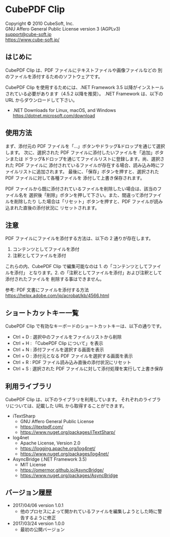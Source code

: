 CubePDF Clip
====

Copyright © 2010 CubeSoft, Inc.  
GNU Affero General Public License version 3 (AGPLv3)  
support@cube-soft.jp  
https://www.cube-soft.jp/

## はじめに

CubePDF Clip は、PDF ファイルにテキストファイルや画像ファイルなどの
別のファイルを添付するためのソフトウェアです。

CubePDF Clip を使用するためには、.NET Framework 3.5 以降がインストールされている必要があります（4.5.2 以降を推奨）。
.NET Framework は、以下の URL からダウンロードして下さい。

* .NET Downloads for Linux, macOS, and Windows  
  https://dotnet.microsoft.com/download

## 使用方法

まず、添付元の PDF ファイルを「...」ボタンやドラッグ&ドロップを通じて選択します。
次に、選択された PDF ファイルに添付したいファイルを「追加」ボタンまたは
ドラッグ&ドロップを通じてファイルリストに登録します。尚、選択された PDF ファイルに
添付されているファイルが存在する場合、読み込み時にファイルリストに追加されます。
最後に、「保存」ボタンを押すと、選択された PDF ファイルに対して各種ファイルを
添付して上書き保存されます。

PDF ファイルから既に添付されているファイルを削除したい場合は、該当のファイル名を
選択後「削除」ボタンを押して下さい。また、間違って添付ファイルを削除したり
した場合は「リセット」ボタンを押すと、PDF ファイルが読み込まれた直後の添付状況に
リセットされます。

## 注意

PDF ファイルにファイルを添付する方法は、以下の 2 通りが存在します。

1. コンテンツとしてファイルを添付
2. 注釈としてファイルを添付

これらの内、CubePDF Clip で編集可能なのは 1. の「コンテンツとしてファイルを添付」
となります。2. の「注釈としてファイルを添付」および注釈として添付されたファイルを
削除する事はできません。

参考: PDF 文書にファイルを添付する方法  
https://helpx.adobe.com/jp/acrobat/kb/4566.html

## ショートカットキー一覧

CubePDF Clip で有効なキーボードのショートカットキーは、以下の通りです。

* Ctrl + D : 選択中のファイルをファイルリストから削除
* Ctrl + H : 「CubePDF Clip について」を表示
* Ctrl + N : 添付ファイルを選択する画面を表示
* Ctrl + O : 添付元となる PDF ファイルを選択する画面を表示
* Ctrl + R : PDF ファイル読み込み直後の添付状況にリセット
* Ctrl + S : 選択された PDF ファイルに対して添付処理を実行して上書き保存

## 利用ライブラリ

CubePDF Clip は、以下のライブラリを利用しています。
それぞれのライブラリについては、記載した URL から取得することができます。

* iTextSharp
    - GNU Affero General Public License
    - https://itextpdf.com/
    - https://www.nuget.org/packages/iTextSharp/
* log4net
    - Apache License, Version 2.0
    - https://logging.apache.org/log4net/
    - https://www.nuget.org/packages/log4net/
* AsyncBridge (.NET Framework 3.5)
    - MIT License
    - https://omermor.github.io/AsyncBridge/
    - https://www.nuget.org/packages/AsyncBridge

## バージョン履歴

* 2017/04/06 version 1.0.1
    - 他のプロセスによって開かれているファイルを編集しようとした時に警告するように修正
* 2017/03/24 version 1.0.0
    - 最初の公開バージョン